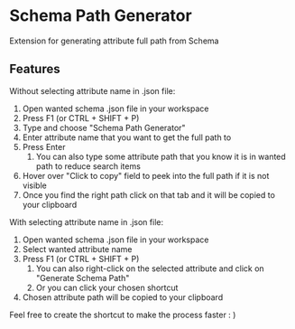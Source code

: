 # Schema Path Generator

Extension for generating attribute full path from Schema

## Features

Without selecting attribute name in .json file:
1. Open wanted schema .json file in your workspace
2. Press F1 (or CTRL + SHIFT + P)
3. Type and choose "Schema Path Generator"
4. Enter attribute name that you want to get the full path to  
5. Press Enter
    <ol>
    <li>You can also type some attribute path that you know it is in wanted path to reduce search items </li>
    </ol>
6. Hover over "Click to copy" field to peek into the full path if it is not visible
7. Once you find the right path click on that tab and it will be copied to your clipboard


With selecting attribute name in .json file:
1. Open wanted schema .json file in your workspace
2. Select wanted attribute name
3. Press F1 (or CTRL + SHIFT + P)
    <ol>
    <li>You can also right-click on the selected attribute and click on "Generate Schema Path"</li>
    <li>Or you can click your chosen shortcut</li>
    </ol>
4. Chosen attribute path will be copied to your clipboard

Feel free to create the shortcut to make the process faster : ) 